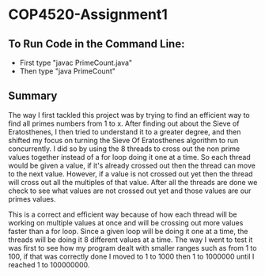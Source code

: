 # COP4520-Assignment1

## To Run Code in the Command Line:
* First type "javac PrimeCount.java"
* Then type "java PrimeCount"

## Summary
The way I first tackled this project was by trying to find an efficient way to find all primes numbers from 1 to x. After finding out about the Sieve of Eratosthenes, I then tried to understand it to a greater degree, and then shifted my focus on turning the Sieve Of Eratosthenes algorithm to run concurrently. I did so by using the 8 threads to cross out the non prime values together instead of a for loop doing it one at a time. So each thread would be given a value, if it's already crossed out then the thread can move to the next value. However, if a value is not crossed out yet then the thread will cross out all the multiples of that value. After all the threads are done we check to see what values are not crossed out yet and those values are our primes values. 

This is a correct and efficient way because of how each thread will be working on multiple values at once and will be crossing out more values faster than a for loop. Since a given loop will be doing it one at a time, the threads will be doing it 8 different values at a time. The way I went to test it was first to see how my program dealt with smaller ranges such as from 1 to 100, if that was correctly done I moved to 1 to 1000 then 1 to 1000000 until I reached 1 to 100000000.

